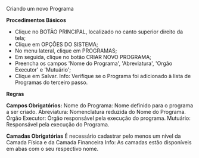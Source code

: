 Criando um novo Programa

<b>Procedimentos Básicos</b>

* Clique no BOTÃO PRINCIPAL, localizado no canto superior direito da tela;
* Clique em OPÇÕES DO SISTEMA;
* No menu lateral, clique em PROGRAMAS;
* Em seguida, clique no botão CRIAR NOVO PROGRAMA;
* Preencha os campos 'Nome do Programa', 'Abreviatura', 'Orgão Executor' e 'Mutuário';
* Clique em Salvar.
  Info: Verifique se o Programa foi adicionado à lista de Programas do terceiro passo. 

<b>Regras</b>

<b>Campos Obrigatórios:</b>
 Nome do Programa: Nome definido para o programa a ser criado.
 Abreviatura: Nomenclatura reduzida do Nome do Programa.
 Órgão Executor: Órgão responsável pela execução do programa.
 Mutuário: Responsável pela execução do Programa.
 
<b>Camadas Obrigatórias</b>
 É necessário cadastrar pelo menos um nível da Camada Física e da Camada Financeira
    Info: As camadas estão disponíveis em abas com o seu respectivo nome.
